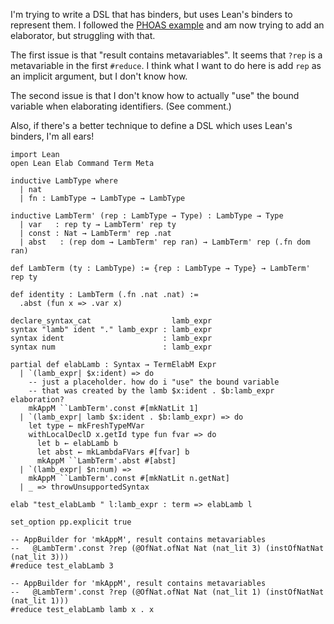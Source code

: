 I'm trying to write a DSL that has binders, but uses Lean's binders to represent them. I followed the [PHOAS example](https://docs.lean-lang.org/lean4/doc/examples/phoas.lean.html) and am now trying to add an elaborator, but struggling with that.

The first issue is that "result contains metavariables". It seems that `?rep` is a metavariable in the first `#reduce`. I think what I want to do here is add `rep` as an implicit argument, but I don't know how.

The second issue is that I don't know how to actually "use" the bound variable when elaborating identifiers. (See comment.)

Also, if there's a better technique to define a DSL which uses Lean's binders, I'm all ears!

```
import Lean
open Lean Elab Command Term Meta

inductive LambType where
  | nat
  | fn : LambType → LambType → LambType

inductive LambTerm' (rep : LambType → Type) : LambType → Type
  | var   : rep ty → LambTerm' rep ty
  | const : Nat → LambTerm' rep .nat
  | abst   : (rep dom → LambTerm' rep ran) → LambTerm' rep (.fn dom ran)

def LambTerm (ty : LambType) := {rep : LambType → Type} → LambTerm' rep ty

def identity : LambTerm (.fn .nat .nat) :=
  .abst (fun x => .var x)

declare_syntax_cat                  lamb_expr
syntax "lamb" ident "." lamb_expr : lamb_expr
syntax ident                      : lamb_expr
syntax num                        : lamb_expr

partial def elabLamb : Syntax → TermElabM Expr
  | `(lamb_expr| $x:ident) => do
    -- just a placeholder. how do i "use" the bound variable
    -- that was created by the lamb $x:ident . $b:lamb_expr elaboration?
    mkAppM ``LambTerm'.const #[mkNatLit 1]
  | `(lamb_expr| lamb $x:ident . $b:lamb_expr) => do
    let type ← mkFreshTypeMVar
    withLocalDeclD x.getId type fun fvar => do
      let b ← elabLamb b
      let abst ← mkLambdaFVars #[fvar] b
      mkAppM ``LambTerm'.abst #[abst]
  | `(lamb_expr| $n:num) =>
    mkAppM ``LambTerm'.const #[mkNatLit n.getNat]
  | _ => throwUnsupportedSyntax

elab "test_elabLamb " l:lamb_expr : term => elabLamb l

set_option pp.explicit true

-- AppBuilder for 'mkAppM', result contains metavariables
--   @LambTerm'.const ?rep (@OfNat.ofNat Nat (nat_lit 3) (instOfNatNat (nat_lit 3)))
#reduce test_elabLamb 3

-- AppBuilder for 'mkAppM', result contains metavariables
--   @LambTerm'.const ?rep (@OfNat.ofNat Nat (nat_lit 1) (instOfNatNat (nat_lit 1)))
#reduce test_elabLamb lamb x . x
```
